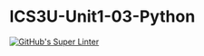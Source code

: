 # ICS3U-Unit1-03-Python

[![GitHub's Super Linter](https://github.com/Ethan-Prieur1/ICS3U-Unit1-03-Python/workflows/GitHub's%20Super%20Linter/badge.svg)](https://github.com/Ethan-Prieur1/ICS3U-Unit1-03-Python/actions)
